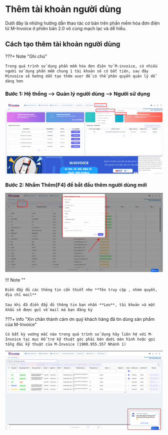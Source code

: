 # **Thêm tài khoản người dùng**

Dưới đây là những hướng dẫn thao tác cơ bản trên phần mềm hóa đơn điện tử M-Invoice ở phiên bản 2.0 vô cùng mạch lạc và dễ hiểu.

## **Cách tạo thêm tài khoản người dùng**

???+ Note "Ghi chú"

    Trong quá trình sử dụng phần mềm hóa đơn điện tử M-invoice, có nhiều người sử dụng phần mềm chung 1 tài khoản sẽ có bất tiện, sau đây Minvoice sẽ hướng dẫn tạo thêm user để có thể phân quyền quản lý dễ dàng hơn

### Bước 1: Hệ thống --> Quản lý người dùng --> Người sử dụng

[![Hình 1]][Hình 1]

[Hình 1]: ../assets/images/invoice2/2.0_them-nguoi-dung_1.png

### Bước 2: Nhấm Thêm(F4) để bắt đầu thêm người dùng mới

[![Hình 2]][Hình 2]

[Hình 2]: ../assets/images/invoice2/2.0_them-nguoi-dung_2.png

!!! Note ""

    Điền đầy đủ các thông tin cần thiết như **Tên truy cập , nhóm quyền, địa chỉ mail**

    Sau khi đã điền đẩy đủ thông tin bạn nhấn **Lưu**, tài khoản và mật khẩu sẽ được gửi về mail mà bạn đăng ký

???+ info "Xin chân thành cảm ơn quý khách hàng đã tin dùng sản phẩm của M-Invoice"

    Có bất kỳ vướng mắc nào trong quá trình sử dụng hãy liên hệ với M-Invoice tại mục Hỗ trợ kỹ thuật góc phải bên dưới màn hình hoặc gọi tổng đài kỹ thuật của M-Invoice (1900.955.557 Nhánh 1)

[![Hình 3]][Hình 3]

[Hình 3]: ../assets/images/invoice2/hotro.png
